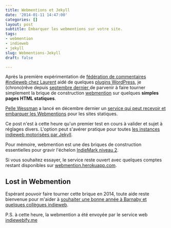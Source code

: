 ```yaml
---
title: Webmentions et Jekyll
date: '2014-01-11 14:47:00'
categories: []
layout: post
subtitle: Embarquer les webmentions sur votre site.
tags:
- webmention
- indieweb
- jekyll
slug: Webmentions-Jekyll
draft: false

---
```

Après la première expérimentation de [fédération de commentaires #indieweb chez Laurent](https://eschnou.com/entry/testing-indieweb-federation-with-waterpigscouk-aaronpareckicom-and--62-24908.html) aidé de quelques [plugins WordPress](http://indiewebcamp.com/WordPress#Essential_IndieWeb_plugins), je (chrono)rêve depuis <time class="dt-published" datetime="2013-09-15">[septembre dernier ](http://christopheducamp.com/w/Parser_les_webmentions)</time> de parvenir à faire tourner simplement la brique de construction [webmention](http://indiewebcamp.com/webmention-fr) sur quelques **simples pages HTML statiques**. 

<span class="h-card" rel="colleague met">[Pelle Wessman](http://voxpelli.com/)</span> a lancé en <time class="dt-published" datetime="2013-12-13">décembre dernier</time> un [service qui peut recevoir et embarquer les Webmentions](http://voxpelli.com/2013/12/webmentions-for-static-pages/) pour les sites statiques. 

Ce post n'est à cette heure qu'un premier test en cours à valider et sujet à réglages divers. 
L'option peut s'avérer pratique pour toutes  [les instances indieweb motorisées par Jekyll](http://indiewebcamp.com/Jekyll-fr).

Pour mémoire, webmention est une des briques de construction essentielles pour gravir l'échelon [IndieMark niveau 2](http://indiewebcamp.com/IndieMark#Level_2).

Si vous souhaitez essayer, le service reste ouvert avec quelques comptes restant disponibles sur [webmention.herokuapp.com](http://webmention.herokuapp.com).

## Lost in Webmention 

Espérant pouvoir faire tourner cette brique en 2014,  toute aide reste bienvenue pour m'aider à [souhaiter une bonne année à Barnaby et quelques collègues indieweb](http://waterpigs.co.uk/notes/4QbH5C/).

P.S. à cette heure, la webmention a été envoyée par le service web [indiewebify.me](http://indiewebify.me)